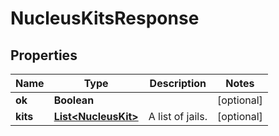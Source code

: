 
# NucleusKitsResponse

## Properties
Name | Type | Description | Notes
------------ | ------------- | ------------- | -------------
**ok** | **Boolean** |  |  [optional]
**kits** | [**List&lt;NucleusKit&gt;**](NucleusKit.md) | A list of jails. |  [optional]



